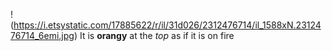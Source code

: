 !(https://i.etsystatic.com/17885622/r/il/31d026/2312476714/il_1588xN.2312476714_6emi.jpg)
It is **orangy** at the *top* as if it is on fire
